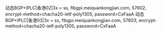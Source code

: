 动态BGP+IPLC|香港02|3x = ss, flbgpi.meiquankongjian.com, 57602, encrypt-method=chacha20-ietf-poly1305, password=CxFaaA
动态BGP+IPLC|香港03|3x = ss, flbgpi.meiquankongjian.com, 57603, encrypt-method=chacha20-ietf-poly1305, password=CxFaaA
